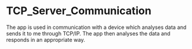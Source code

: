 # TCP_Server_Communication
The app is used in communication with a device which analyses data and sends it to me through TCP/IP. The app then analyses the data and responds in an appropriate way. 
